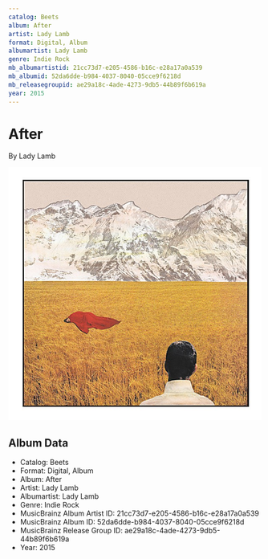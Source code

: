 ```yaml
---
catalog: Beets
album: After
artist: Lady Lamb
format: Digital, Album
albumartist: Lady Lamb
genre: Indie Rock
mb_albumartistid: 21cc73d7-e205-4586-b16c-e28a17a0a539
mb_albumid: 52da6dde-b984-4037-8040-05cce9f6218d
mb_releasegroupid: ae29a18c-4ade-4273-9db5-44b89f6b619a
year: 2015
---
```


# After

By Lady Lamb

![](../../assets/beetscovers/Lady_Lamb-After.jpg)

## Album Data

- Catalog: Beets
- Format: Digital, Album
- Album: After
- Artist: Lady Lamb
- Albumartist: Lady Lamb
- Genre: Indie Rock
- MusicBrainz Album Artist ID: 21cc73d7-e205-4586-b16c-e28a17a0a539
- MusicBrainz Album ID: 52da6dde-b984-4037-8040-05cce9f6218d
- MusicBrainz Release Group ID: ae29a18c-4ade-4273-9db5-44b89f6b619a
- Year: 2015


